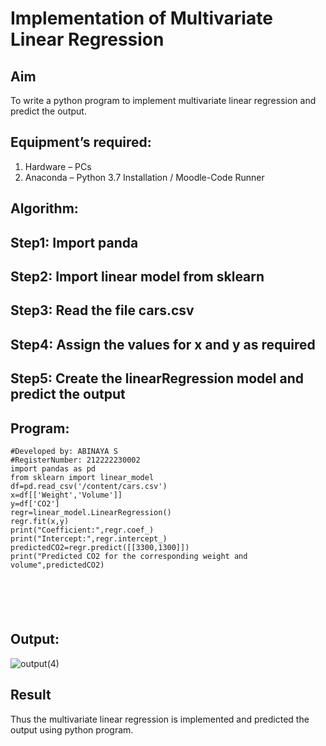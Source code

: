 # Implementation of Multivariate Linear Regression
## Aim
To write a python program to implement multivariate linear regression and predict the output.
## Equipment’s required:
1.	Hardware – PCs
2.	Anaconda – Python 3.7 Installation / Moodle-Code Runner
## Algorithm:

## Step1: Import panda
## Step2: Import linear model from sklearn
## Step3: Read the file cars.csv
## Step4: Assign the values for x and y as required
## Step5: Create the linearRegression model and predict the output


## Program:
```
#Developed by: ABINAYA S
#RegisterNumber: 212222230002
import pandas as pd
from sklearn import linear_model
df=pd.read_csv('/content/cars.csv')
x=df[['Weight','Volume']]
y=df['CO2']
regr=linear_model.LinearRegression()
regr.fit(x,y)
print("Coefficient:",regr.coef_)
print("Intercept:",regr.intercept_)
predictedCO2=regr.predict([[3300,1300]])
print("Predicted CO2 for the corresponding weight and volume",predictedCO2)






```
## Output:
![output(4)](https://github.com/abinayasangeetha/Multivariate-Linear-Regression/assets/119393675/9e47c9a1-1443-4405-bcc6-f400c04f1026)

## Result
Thus the multivariate linear regression is implemented and predicted the output using python program.

